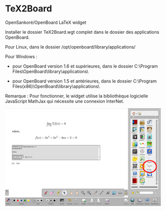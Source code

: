 # TeX2Board
OpenSankoré/OpenBoard LaTeX widget

Installer le dossier TeX2Board.wgt complet dans le dossier des applications OpenBoard.

Pour Linux, dans le dossier /opt/openboard/library/applications/

Pour Windows :

- pour OpenBoard version 1.6 et supérieures, dans le dossier C:\Program Files\OpenBoard\library\applications\ 

- pour OpenBoard version 1.5 et antérieures, dans le dossier C:\Program Files(x86)\OpenBoard\library\applications\

Remarque : Pour fonctionner, le widget utilise la bibliothèque logicielle JavaScript MathJax qui nécessite une connexion InterNet.

<img src="Screenshot_20220922_172625.png" width="640">


